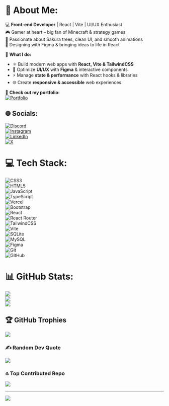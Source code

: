 # 💫 About Me:  
💻 **Front-end Developer** | React | Vite | UI/UX Enthusiast  
🎮 Gamer at heart – big fan of Minecraft & strategy games  
🌸 Passionate about Sakura trees, clean UI, and smooth animations  
🎨 Designing with Figma & bringing ideas to life in React  

🚀 **What I do:**  
- ⚛️ Build modern web apps with **React, Vite & TailwindCSS**  
- 🎨 Optimize **UI/UX** with **Figma** & interactive components  
- ⚡ Manage **state & performance** with React hooks & libraries  
- 🌐 Create **responsive & accessible** web experiences  

🔗 **Check out my portfolio:**  
[![Portfolio](https://img.shields.io/badge/My_Portfolio-%23000000.svg?style=plastic&logo=firefox&logoColor=#FF7139)](https://portfolio-weld-seven-54.vercel.app/)  

## 🌐 Socials:  
[![Discord](https://img.shields.io/badge/Discord-%237289DA.svg?logo=discord&logoColor=white)](https://discordapp.com/users/502205554282725386)  
[![Instagram](https://img.shields.io/badge/Instagram-%23E4405F.svg?logo=Instagram&logoColor=white)](https://www.instagram.com/who.is.wuxx/?__pwa=1)  
[![LinkedIn](https://img.shields.io/badge/LinkedIn-%230077B5.svg?logo=linkedin&logoColor=white)](https://www.linkedin.com/in/devdumpllngs/)  
[![X](https://img.shields.io/badge/X-black.svg?logo=X&logoColor=white)](https://x.com/DevDumpllngs)  

# 💻 Tech Stack:  
![CSS3](https://img.shields.io/badge/css3-%231572B6.svg?style=plastic&logo=css3&logoColor=white)  
![HTML5](https://img.shields.io/badge/html5-%23E34F26.svg?style=plastic&logo=html5&logoColor=white)  
![JavaScript](https://img.shields.io/badge/javascript-%23323330.svg?style=plastic&logo=javascript&logoColor=%23F7DF1E)  
![TypeScript](https://img.shields.io/badge/typescript-%23007ACC.svg?style=plastic&logo=typescript&logoColor=white)  
![Vercel](https://img.shields.io/badge/vercel-%23000000.svg?style=plastic&logo=vercel&logoColor=white)  
![Bootstrap](https://img.shields.io/badge/bootstrap-%238511FA.svg?style=plastic&logo=bootstrap&logoColor=white)  
![React](https://img.shields.io/badge/react-%2320232a.svg?style=plastic&logo=react&logoColor=%2361DAFB)  
![React Router](https://img.shields.io/badge/React_Router-CA4245?style=plastic&logo=react-router&logoColor=white)  
![TailwindCSS](https://img.shields.io/badge/tailwindcss-%2338B2AC.svg?style=plastic&logo=tailwind-css&logoColor=white)  
![Vite](https://img.shields.io/badge/vite-%23646CFF.svg?style=plastic&logo=vite&logoColor=white)  
![SQLite](https://img.shields.io/badge/sqlite-%2307405e.svg?style=plastic&logo=sqlite&logoColor=white)  
![MySQL](https://img.shields.io/badge/mysql-4479A1.svg?style=plastic&logo=mysql&logoColor=white)  
![Figma](https://img.shields.io/badge/figma-%23F24E1E.svg?style=plastic&logo=figma&logoColor=white)  
![Git](https://img.shields.io/badge/git-%23F05033.svg?style=plastic&logo=git&logoColor=white)  
![GitHub](https://img.shields.io/badge/github-%23121011.svg?style=plastic&logo=github&logoColor=white)  

# 📊 GitHub Stats:  
![](https://github-readme-stats.vercel.app/api?username=DevDumpllngs&theme=tokyonight&hide_border=false&include_all_commits=true&count_private=true)  
![](https://github-readme-streak-stats.herokuapp.com/?user=DevDumpllngs&theme=tokyonight&hide_border=false)  
![](https://github-readme-stats.vercel.app/api/top-langs/?username=DevDumpllngs&theme=tokyonight&hide_border=false&include_all_commits=true&count_private=true&layout=compact)  

## 🏆 GitHub Trophies  
![](https://github-profile-trophy.vercel.app/?username=DevDumpllngs&theme=tokyonight&no-frame=true&no-bg=false&margin-w=4)  

### ✍️ Random Dev Quote  
![](https://quotes-github-readme.vercel.app/api?type=horizontal&theme=radical)  

### 🔝 Top Contributed Repo  
![](https://github-contributor-stats.vercel.app/api?username=DevDumpllngs&limit=5&theme=dark&combine_all_yearly_contributions=true)  

---
[![](https://visitcount.itsvg.in/api?id=DevDumpllngs&icon=0&color=0)](https://visitcount.itsvg.in)  

<!-- Proudly created with GPRM ( https://gprm.itsvg.in ) -->
